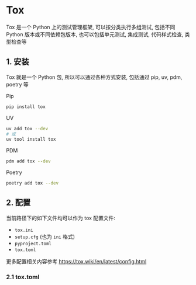 # Tox

Tox 是一个 Python 上的测试管理框架, 可以按分类执行多组测试, 包括不同 Python 版本或不同依赖包版本, 也可以包括单元测试, 集成测试, 代码样式检查, 类型检查等

## 1. 安装

Tox 就是一个 Python 包, 所以可以通过各种方式安装, 包括通过 pip, uv, pdm, poetry 等

Pip

```bash
pip install tox
```

UV

```bash
uv add tox --dev
# 或
uv tool install tox
```

PDM

```bash
pdm add tox --dev
```

Poetry

```bash
poetry add tox --dev
```

## 2. 配置

当前路径下的如下文件均可以作为 tox 配置文件:

- `tox.ini`
- `setup.cfg` (也为 `ini` 格式)
- `pyproject.toml`
- `tox.toml`

更多配置相关内容参考 <https://tox.wiki/en/latest/config.html>

### 2.1 tox.toml
